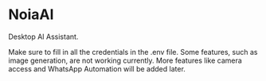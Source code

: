 # NoiaAI

Desktop AI Assistant.

Make sure to fill in all the credentials in the .env file.
Some features, such as image generation, are not working currently. 
More features like camera access and WhatsApp Automation will be added later.
